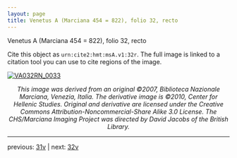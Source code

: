 ```yaml
---
layout: page
title: Venetus A (Marciana 454 = 822), folio 32, recto
---
```


Venetus A (Marciana 454 = 822), folio 32, recto

Cite this object as `urn:cite2:hmt:msA.v1:32r`.  The full image is linked to a citation tool you can use to cite regions of the image.

[![VA032RN_0033](http://www.homermultitext.org/iipsrv?IIIF=/project/homer/pyramidal/deepzoom/hmt/vaimg/2017a/VA032RN_0033.tif/full/800,/0/default.jpg)](http://www.homermultitext.org/ict2/?urn=urn:cite2:hmt:vaimg.2017a:VA032RN_0033) 

<p style="text-align: center; font-style: italic;">This image was derived from an original ©2007, Biblioteca Nazionale Marciana, Venezia, Italia. The derivative image is ©2010, Center for Hellenic Studies. Original and derivative are licensed under the Creative Commons Attribution-Noncommercial-Share Alike 3.0 License. The CHS/Marciana Imaging Project was directed by David Jacobs of the British Library.</p>

---

previous: [31v](../31v/) | next: [32v](../32v/)